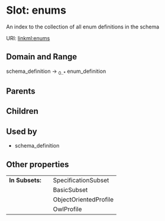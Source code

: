 
# Slot: enums


An index to the collection of all enum definitions in the schema

URI: [linkml:enums](https://w3id.org/linkml/enums)


## Domain and Range

schema_definition &#8594;  <sub>0..\*</sub> enum_definition

## Parents


## Children


## Used by

 * schema_definition

## Other properties

|  |  |  |
| --- | --- | --- |
| **In Subsets:** | | SpecificationSubset |
|  | | BasicSubset |
|  | | ObjectOrientedProfile |
|  | | OwlProfile |

